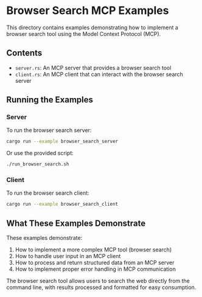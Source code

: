 # Browser Search MCP Examples

This directory contains examples demonstrating how to implement a browser search tool using the Model Context Protocol (MCP).

## Contents

- `server.rs`: An MCP server that provides a browser search tool
- `client.rs`: An MCP client that can interact with the browser search server

## Running the Examples

### Server

To run the browser search server:

```bash
cargo run --example browser_search_server
```

Or use the provided script:

```bash
./run_browser_search.sh
```

### Client

To run the browser search client:

```bash
cargo run --example browser_search_client
```

## What These Examples Demonstrate

These examples demonstrate:

1. How to implement a more complex MCP tool (browser search)
2. How to handle user input in an MCP client
3. How to process and return structured data from an MCP server
4. How to implement proper error handling in MCP communication

The browser search tool allows users to search the web directly from the command line, with results processed and formatted for easy consumption. 